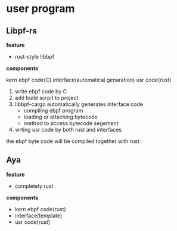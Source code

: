 # user program

## Libpf-rs

**feature**

- rust-style libbpf

**components**

kern ebpf code(C)
interface(automatical genaration)
usr code(rust)

1. write ebpf code by C
2. add build scrpit to project
3. libbpf-cargo automatically generates interface code
   - compiling ebpf program
   - loading or attaching bytecode
   - method to access bytecode segement
4. wrting usr code by both rust and interfaces


the ebpf byte code will be compiled together with rust 

## Aya

**feature**

- completely rust


**components**

- kern ebpf code(rust)
- interface(template)
- usr code(rust)